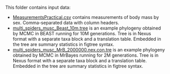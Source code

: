 This folder contains input data:

- [MeasurementsPractical.csv](MeasurementsPractical.csv) contains measurements
  of body mass by sex. Comma-separated data with column headers.
- [multi_spiders_musc_Beast_10m.tree](multi_spiders_musc_Beast_10m.tree) is an
  example phylogeny obtained by MCMC in BEAST running for 10M generations. Tree
  is in Nexus format with a separate taxa block and a translation table. 
  Embedded in the tree are summary statistics in figtree syntax.
- [multi_spiders_musc_MrB_2000000.nex.con.tre](multi_spiders_musc_MrB_2000000.nex.con.tre)
  is an example phylogeny obtained by MCMC in MrBayes running for 2M 
  generations. Tree is in Nexus format with a separate taxa block and a 
  translation table. Embedded in the tree are summary statistics in figtree 
  syntax.